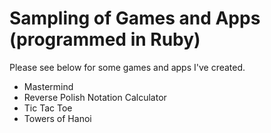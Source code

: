 # Sampling of Games and Apps (programmed in Ruby)

Please see below for some games and apps I've created.

  * Mastermind
  * Reverse Polish Notation Calculator
  * Tic Tac Toe
  * Towers of Hanoi